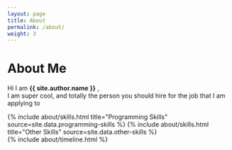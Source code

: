 ```yaml
---
layout: page
title: About
permalink: /about/
weight: 3
---
```


# **About Me**

Hi I am **{{ site.author.name }}** ,<br>
I am super cool, and totally the person you should hire for the job that I am applying to

<div class="row">
{% include about/skills.html title="Programming Skills" source=site.data.programming-skills %}
{% include about/skills.html title="Other Skills" source=site.data.other-skills %}
</div>

<div class="row">
{% include about/timeline.html %}
</div>